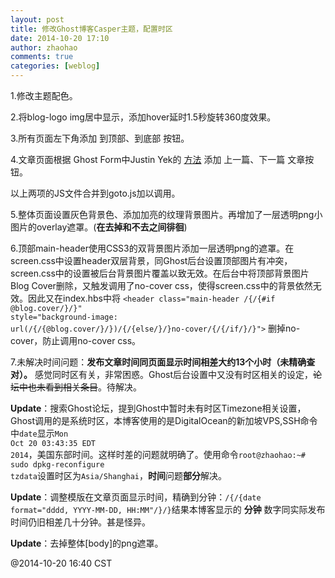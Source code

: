 ```yaml
---
layout: post
title: 修改Ghost博客Casper主题，配置时区
date: 2014-10-20 17:10
author: zhaohao
comments: true
categories: [weblog]
---
```

1.修改主题配色。

2.将blog-logo img居中显示，添加hover延时1.5秒旋转360度效果。

3.所有页面左下角添加 到顶部、到底部 按钮。

4.文章页面根据 Ghost Form中Justin Yek的 <a href="https://gist.github.com/jyek/5141bc6166b01419d43f">方法</a> 添加 上一篇、下一篇 文章按钮。

以上两项的JS文件合并到goto.js加以调用。

5.整体页面设置灰色背景色、添加加亮的纹理背景图片。再增加了一层透明png小图片的overlay遮罩。(<strong>在去掉和不去之间徘徊</strong>)

6.顶部main-header使用CSS3的双背景图片添加一层透明png的遮罩。在screen.css中设置header双层背景，同Ghost后台设置顶部图片有冲突，screen.css中的设置被后台背景图片覆盖以致无效。在后台中将顶部背景图片Blog Cover删除，又触发调用了no-cover css，使得screen.css中的背景依然无效。因此又在index.hbs中将 <code>&lt;header class="main-header /{/{#if @blog.cover/}/}" style="background-image: url(/{/{@blog.cover/}/})/{/{else/}/}no-cover/{/{/if/}/}"&gt;</code> 删掉no-cover，防止调用no-cover css。

7.未解决时间问题：<strong>发布文章时间同页面显示时间相差大约13个小时（未精确查对）。</strong> 感觉同时区有关，非常困惑。Ghost后台设置中又没有时区相关的设定，<del>论坛中也未看到相关条目</del>。待解决。

<strong>Update</strong>：搜索Ghost论坛，提到Ghost中暂时未有时区Timezone相关设置，Ghost调用的是系统时区，本博客使用的是DigitalOcean的新加坡VPS,SSH命令中<code>date</code>显示<code>Mon Oct 20 03:43:35 EDT 2014</code>，美国东部时间。这样时差的问题就明确了。使用命令<code>root@zhaohao:~# sudo dpkg-reconfigure tzdata</code>设置时区为<code>Asia/Shanghai</code>，<strong>时间</strong>问题<strong>部分</strong>解决。

<strong>Update</strong>：调整模版在文章页面显示时间，精确到分钟：<code>/{/{date format="dddd, YYYY-MM-DD, HH:MM"/}/}</code>结果本博客显示的 <strong>分钟</strong> 数字同实际发布时间仍旧相差几十分钟。甚是怪异。

<strong>Update</strong>：去掉整体[body]的png遮罩。

@2014-10-20 16:40 CST
